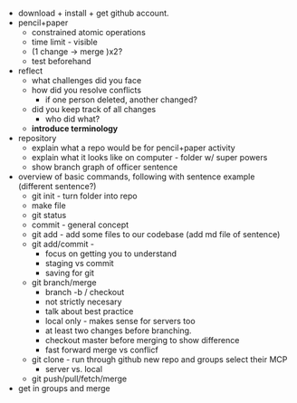 * download + install + get github account.
* pencil+paper
	* constrained atomic operations
	* time limit - visible
	* (1 change -> merge )x2?
	* test beforehand
* reflect
	* what challenges did you face
	* how did you resolve conflicts
		* if one person deleted, another changed?
	* did you keep track of all changes
		* who did what?
	* **introduce terminology**
* repository
	* explain what a repo would be for pencil+paper activity
	* explain what it looks like on computer - folder w/ super powers
	* show branch graph of officer sentence
* overview of basic commands, following with sentence example (different sentence?)
	* git init - turn folder into repo
	* make file
	* git status
	* commit - general concept
	* git add - add some files to our codebase (add md file of sentence)
	* git add/commit - 
		* focus on getting you to understand
		* staging vs commit
		* saving for git
	* git branch/merge
		* branch -b / checkout
		* not strictly necesary
		* talk about best practice
		* local only - makes sense for servers too
		* at least two changes before branching.
		* checkout master before merging to show difference
		* fast forward merge vs conflicf
	* git clone - run through github new repo and groups select their MCP
		* server vs. local
	* git push/pull/fetch/merge
* get in groups and merge
